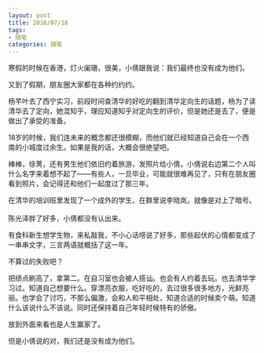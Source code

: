 ```yaml
---
layout: post
title: 2016/07/18
tags:
- 随笔
categories: 随笔
---
```

寒假的时候在香港，灯火阑珊，很美，小倩跟我说：我们最终也没有成为他们。

又到了假期，朋友圈大家都在各种约约约。

杨芊叶去了西宁实习，前段时间查清华的好吃的翻到清华定向生的话题，杨为了读清华去了定向，她混知乎，理应知道知乎对定向生的评价，但是她还是去了，便是做出了承受的准备。

18岁的时候，我们连未来的概念都还很模糊，而他们就已经知道自己会在一个西南的小城度过余生。如果是我的话，大概会很绝望吧。

棒棒，徐菁，还有男生他们依旧约着旅游，发照片给小倩，小倩说右边第二个人叫什么名字来着想不起了——有些人，一旦毕业，可能就很难再见了，只有在朋友圈看到照片，会记得还和他们一起度过了那三年。

在清华的培训班里发现了一个成外的学生，在群里说李晓岚，就像是对上了暗号。<br><br>陈光泽胖了好多，小倩都没有认出来。

有食科新生想学生物，来私敲我，不小心话唠说了好多，那些起伏的心情都变成了一串串文字，三言两语就概括了这一年。

不算过的失败吧？

把绩点刷高了，拿第二。在自习室也会被人搭讪。也会有人约着去玩。也去清华学习过。知道自己想要什么。穿漂亮衣服，吃好吃的，去过很多很多地方，光鲜亮丽。也学会了讨巧，不那么偏激，会和人和平相处，知道合适的时候卖个萌。知道什么该说什么不该说。同时还保持着自己年轻时候特有的骄傲。

放到外面来看也是人生赢家了。

但是小倩说的对，我们还是没有成为他们。